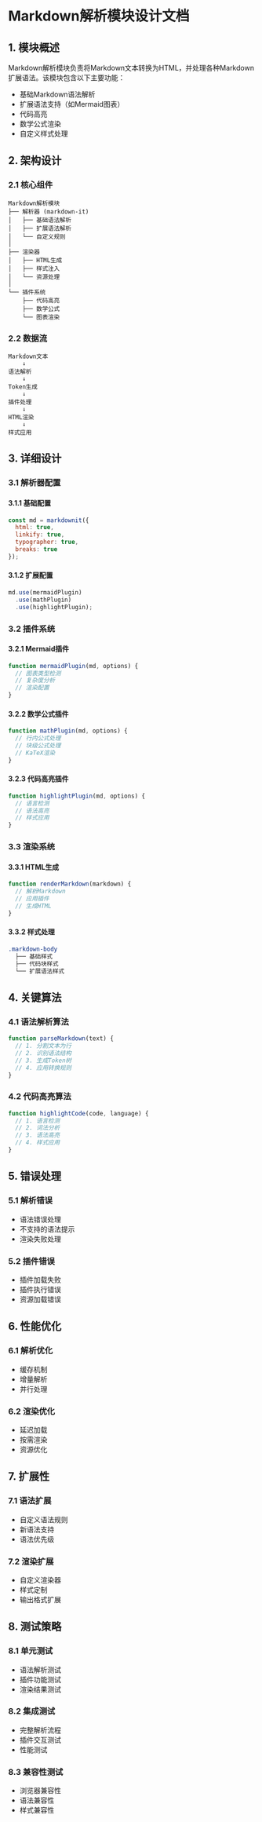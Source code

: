 # Markdown解析模块设计文档

## 1. 模块概述

Markdown解析模块负责将Markdown文本转换为HTML，并处理各种Markdown扩展语法。该模块包含以下主要功能：
- 基础Markdown语法解析
- 扩展语法支持（如Mermaid图表）
- 代码高亮
- 数学公式渲染
- 自定义样式处理

## 2. 架构设计

### 2.1 核心组件

```
Markdown解析模块
├── 解析器 (markdown-it)
│   ├── 基础语法解析
│   ├── 扩展语法解析
│   └── 自定义规则
│
├── 渲染器
│   ├── HTML生成
│   ├── 样式注入
│   └── 资源处理
│
└── 插件系统
    ├── 代码高亮
    ├── 数学公式
    └── 图表渲染
```

### 2.2 数据流

```
Markdown文本
    ↓
语法解析
    ↓
Token生成
    ↓
插件处理
    ↓
HTML渲染
    ↓
样式应用
```

## 3. 详细设计

### 3.1 解析器配置

#### 3.1.1 基础配置
```javascript
const md = markdownit({
  html: true,
  linkify: true,
  typographer: true,
  breaks: true
});
```

#### 3.1.2 扩展配置
```javascript
md.use(mermaidPlugin)
  .use(mathPlugin)
  .use(highlightPlugin);
```

### 3.2 插件系统

#### 3.2.1 Mermaid插件
```javascript
function mermaidPlugin(md, options) {
  // 图表类型检测
  // 复杂度分析
  // 渲染配置
}
```

#### 3.2.2 数学公式插件
```javascript
function mathPlugin(md, options) {
  // 行内公式处理
  // 块级公式处理
  // KaTeX渲染
}
```

#### 3.2.3 代码高亮插件
```javascript
function highlightPlugin(md, options) {
  // 语言检测
  // 语法高亮
  // 样式应用
}
```

### 3.3 渲染系统

#### 3.3.1 HTML生成
```javascript
function renderMarkdown(markdown) {
  // 解析Markdown
  // 应用插件
  // 生成HTML
}
```

#### 3.3.2 样式处理
```css
.markdown-body
  ├── 基础样式
  ├── 代码块样式
  └── 扩展语法样式
```

## 4. 关键算法

### 4.1 语法解析算法
```javascript
function parseMarkdown(text) {
  // 1. 分割文本为行
  // 2. 识别语法结构
  // 3. 生成Token树
  // 4. 应用转换规则
}
```

### 4.2 代码高亮算法
```javascript
function highlightCode(code, language) {
  // 1. 语言检测
  // 2. 词法分析
  // 3. 语法高亮
  // 4. 样式应用
}
```

## 5. 错误处理

### 5.1 解析错误
- 语法错误处理
- 不支持的语法提示
- 渲染失败处理

### 5.2 插件错误
- 插件加载失败
- 插件执行错误
- 资源加载错误

## 6. 性能优化

### 6.1 解析优化
- 缓存机制
- 增量解析
- 并行处理

### 6.2 渲染优化
- 延迟加载
- 按需渲染
- 资源优化

## 7. 扩展性

### 7.1 语法扩展
- 自定义语法规则
- 新语法支持
- 语法优先级

### 7.2 渲染扩展
- 自定义渲染器
- 样式定制
- 输出格式扩展

## 8. 测试策略

### 8.1 单元测试
- 语法解析测试
- 插件功能测试
- 渲染结果测试

### 8.2 集成测试
- 完整解析流程
- 插件交互测试
- 性能测试

### 8.3 兼容性测试
- 浏览器兼容性
- 语法兼容性
- 样式兼容性 
